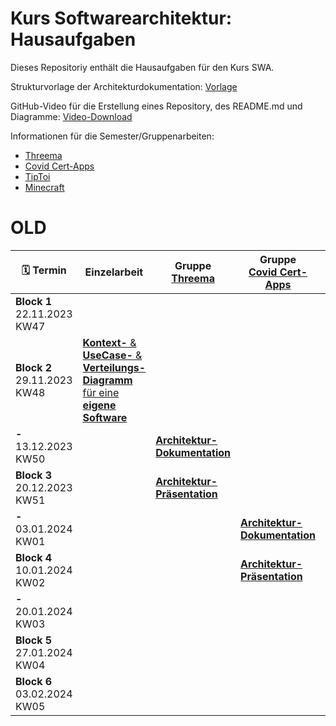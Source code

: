 # Kurs Softwarearchitektur: Hausaufgaben

Dieses Repositoriy enthält die Hausaufgaben für den Kurs SWA.

Strukturvorlage der Architekturdokumentation: [Vorlage](ArchDocVorl.md)

GitHub-Video für die Erstellung eines Repository, des README.md und Diagramme: [Video-Download](https://github.com/bjoernmichels/SWA-Hausaufgaben/raw/main/GitHubRepository%20und%20draw_io%20small.mp4)

Informationen für die Semester/Gruppenarbeiten:
* [Threema](Threema.md)
* [Covid Cert-Apps](CovidCert.md)
* [TipToi](Tiptoi.md)
* [Minecraft](Minecraft.md)


# OLD





| :spiral_calendar: Termin|Einzelarbeit|Gruppe [Threema](Threema.md)|Gruppe<br>[Covid Cert-Apps](CovidCert.md)|Gruppe<br>[TipToi](Tiptoi.md)|Gruppe<br>[Minecraft](Minecraft.md)|
|-|-|-|-|-|-|
|**Block 1**<br>22.11.2023<br>KW47|||||
|**Block 2**<br>29.11.2023<br>KW48|[**Kontext-** & **UseCase-** & **Verteilungs-Diagramm** für eine **eigene Software**](/Einzelarbeit.md)|||||
|**-**<br>13.12.2023<br>KW50||[**Architektur-Dokumentation**](/Gruppenarbeit.md)||||
|**Block 3**<br>20.12.2023<br>KW51||[**Architektur-Präsentation**](/Gruppenarbeit.md)||||
|**-**<br>03.01.2024<br>KW01|||[**Architektur-Dokumentation**](/Gruppenarbeit.md)|[**Architektur-Dokumentation**](/Gruppenarbeit.md)||
|**Block 4**<br>10.01.2024<br>KW02|||[**Architektur-Präsentation**](/Gruppenarbeit.md)|[**Architektur-Präsentation**](/Gruppenarbeit.md)||
|**-**<br>20.01.2024<br>KW03|||||[**Architektur-Dokumentation**](/Gruppenarbeit.md)|
|**Block 5**<br>27.01.2024<br>KW04|||||[**Architektur-Präsentation**](/Gruppenarbeit.md)|
|**Block 6**<br>03.02.2024<br>KW05|
